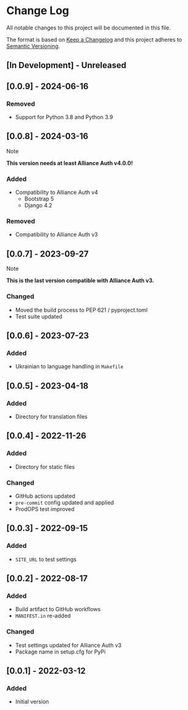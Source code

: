 # Change Log

All notable changes to this project will be documented in this file.

The format is based on [Keep a Changelog](http://keepachangelog.com/)
and this project adheres to [Semantic Versioning](http://semver.org/).

## [In Development] - Unreleased

## [0.0.9] - 2024-06-16

### Removed

- Support for Python 3.8 and Python 3.9

## [0.0.8] - 2024-03-16

> [!NOTE]
>
> **This version needs at least Alliance Auth v4.0.0!**

### Added

- Compatibility to Alliance Auth v4
  - Bootstrap 5
  - Django 4.2

### Removed

- Compatibility to Alliance Auth v3

## [0.0.7] - 2023-09-27

> [!NOTE]
>
> **This is the last version compatible with Alliance Auth v3.**

### Changed

- Moved the build process to PEP 621 / pyproject.toml
- Test suite updated

## [0.0.6] - 2023-07-23

### Added

- Ukrainian to language handling in `Makefile`

## [0.0.5] - 2023-04-18

### Added

- Directory for translation files

## [0.0.4] - 2022-11-26

### Added

- Directory for static files

### Changed

- GitHub actions updated
- `pre-commit` config updated and applied
- ProdOPS test improved

## [0.0.3] - 2022-09-15

### Added

- `SITE_URL` to test settings

## [0.0.2] - 2022-08-17

### Added

- Build artifact to GitHub workflows
- `MANIFEST.in` re-added

### Changed

- Test settings updated for Alliance Auth v3
- Package name in setup.cfg for PyPi

## [0.0.1] - 2022-03-12

### Added

- Initial version
